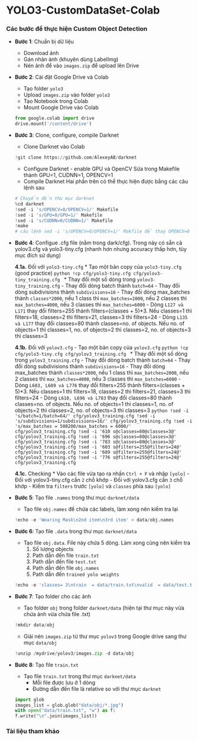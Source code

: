 # YOLO3-CustomDataSet-Colab

### Các bước để thực hiện Custom Object Detection
- **Bước 1**: Chuẩn bị dữ liệu
    * Download ảnh
    * Gán nhãn ảnh (khuyên dùng LabelImg)
    * Nén ảnh để vào `images.zip` để upload lên Drive
- **Bước 2**: Cài đặt Google Drive và Colab
    * Tạo folder `yolo3`
    * Upload `images.zip` vào folder `yolo3`
    * Tạo Notebook trong Colab
    * Mount Google Drive vào Colab
    ```python
    from google.colab import drive
    drive.mount('/content/drive')
    ```
- **Bước 3**: Clone, configure, compile Darknet
    * Clone Darknet vào Colab
    ```python
    !git clone https://github.com/AlexeyAB/darknet
    ```
    * Configure Darknet - enable GPU và OpenCV
    Sửa trong Makefile thành GPU=1, CUDNN=1, OPENCV=1
    * Compile Darknet
    Hai phần trên có thể thực hiện được bằng các câu lệnh sau
    ```python
    # Chuyển đến thư mục darknet
    %cd darknet
    !sed -i 's/OPENCV=0/OPENCV=1/' Makefile
    !sed -i 's/GPU=0/GPU=1/' Makefile
    !sed -i 's/CUDNN=0/CUDNN=1/' Makefile
    !make
    # câu lệnh sed -i 's/OPENCV=0/OPENCV=1/' Makfile để thay OPENCV=0 thành OPENCV=1 trong Makefile (sed - stream editing, -i thực hiện trên original file luôn)
    ```
- **Bước 4**: Configue .cfg file (nằm trong dark/cfg). Trong này có sẵn cả yolov3.cfg và yolo3-tiny.cfg (nhanh hơn nhưng accuracy thấp hơn, tùy mục đích sử dụng)

    **4.1a.** Đối với `yolo3-tiny.cfg`
        * Tạo một bản copy của `yolo3-tiny.cfg` (good practice)
        ```python
        !cp cfg/yolo3-tiny.cfg cfg/yolov3-tiny_training.cfg
        ```
        * Thay đổi một số dòng trong `yolov3-tiny_training.cfg`
            - Thay đổi dòng batch thành `batch=64`
            - Thay đổi dòng subdivisions thành `subdivisions=16`
            - Thay đổi dòng max_batches thành `classes*2000`, nếu 1 class thì `max_batches=2000`, nếu 2 classes thì `max_batches=4000`, nếu 3 classes thì `max_batches=6000`
            - Dòng `L127 và L171` thay đổi filters=255 thành filters=(classes + 5)*3. Nếu classes=1 thì filters=18, classes=2 thì filters=21, classes=3 thì filters=24
            - Dòng `L135 và L177` thay đổi classes=80 thành classes=no. of objects. Nếu no. of objects=1 thì classes=1, no. of objects=2 thì classes=2, no. of objects=3 thì classes=3

    **4.1b.** Đối với `yolov3.cfg`
        - Tạo một bản copy của `yolov3.cfg`
        ```python
        !cp cfg/yolo3-tiny.cfg cfg/yolov3_training.cfg
        ```
        * Thay đổi một số dòng trong `yolov3_training.cfg`
            - Thay đổi dòng batch thành `batch=64`
            - Thay đổi dòng subdivisions thành `subdivisions=16`
            - Thay đổi dòng max_batches thành `classes*2000`, nếu 1 class thì `max_batches=2000`, nếu 2 classes thì `max_batches=4000`, nếu 3 classes thì `max_batches=6000`
            - Dòng `L603, L689 và L776` thay đổi filters=255 thành filters=(classes + 5)*3. Nếu classes=1 thì filters=18, classes=2 thì filters=21, classes=3 thì filters=24
            - Dòng `L610, L696 và L783` thay đổi classes=80 thành classes=no. of objects. Nếu no. of objects=1 thì classes=1, no. of objects=2 thì classes=2, no. of objects=3 thì classes=3 
        ```python
        !sed -i 's/batch=1/batch=64/' cfg/yolov3_training.cfg
        !sed -i 's/subdivisions=1/subdivisions=16/' cfg/yolov3_training.cfg
        !sed -i 's/max_batches = 500200/max_batches = 6000/' cfg/yolov3_training.cfg
        !sed -i '610 s@classes=80@classes=3@' cfg/yolov3_training.cfg
        !sed -i '696 s@classes=80@classes=3@' cfg/yolov3_training.cfg
        !sed -i '783 s@classes=80@classes=3@' cfg/yolov3_training.cfg
        !sed -i '603 s@filters=255@filters=24@' cfg/yolov3_training.cfg
        !sed -i '689 s@filters=255@filters=24@' cfg/yolov3_training.cfg
        !sed -i '776 s@filters=255@filters=24@' cfg/yolov3_training.cfg
        ```

    **4.1c.** Checking
        * Vào các file vừa tạo ra nhấn `Ctrl + F` và nhập `[yolo]`
            - Đối với yolov3-tiny.cfg cần `2` chỗ khớp
            - Đối với yolov3.cfg cần `3` chỗ khớp
            - Kiểm tra `filters` trước `[yolo]` và `classes` phía sau `[yolo]`
- **Bước 5**: Tạo file `.names` trong thư mục `darknet/data`
    * Tạo file `obj.names` để chứa các labels, làm xong nên kiểm tra lại
    ```python
    !echo -e 'Wearing Mask\n2nd item\n3rd item' > data/obj.names
    ```
- **Bước 6**: Tạo file `.data` trong thư mục `darknet/data`
    * Tạo file `obj.data`. File này chứa 5 dòng. Làm xong cũng nên kiểm tra
        1. Số lượng objects
        2. Path dẫn đến file `train.txt`
        3. Path dẫn đến file `test.txt`
        4. Path dẫn đến file `obj.names`
        5. Path dẫn đến `trained yolo weights`
    ```python
    !echo -e 'classes= 3\ntrain  = data/train.txt\nvalid  = data/test.txt\nnames = data/obj.names\nbackup = /mydrive/yolov3' > data/obj.data
    ```
- **Bước 7**: Tạo folder cho các ảnh
    * Tạo folder `obj` trong folder `darknet/data` (hiện tại thư mục này vừa chứa ảnh vừa chứa file .txt)
    ```python
    !mkdir data/obj
    ```
    * Giải nén `images.zip` từ thư mục `yolov3` trong Google drive sang thư mục `data/obj`
    ```python
    !unzip /mydrive/yolov3/images.zip -d data/obj
    ```
- **Bước 8**: Tạo file `train.txt`
    * Tạo file `train.txt` trong thư mục `darknet/data`
        - Mỗi file được lưu ở 1 dòng
        - Đường dẫn đến file là relative so với thư mục `darknet`
    ```python
    import glob
    images_list = glob.glob("data/obj/*.jpg")
    with open("data/train.txt", "w") as f:
    f.write("\n".join(images_list))
    ```

### Tài liệu tham khảo
